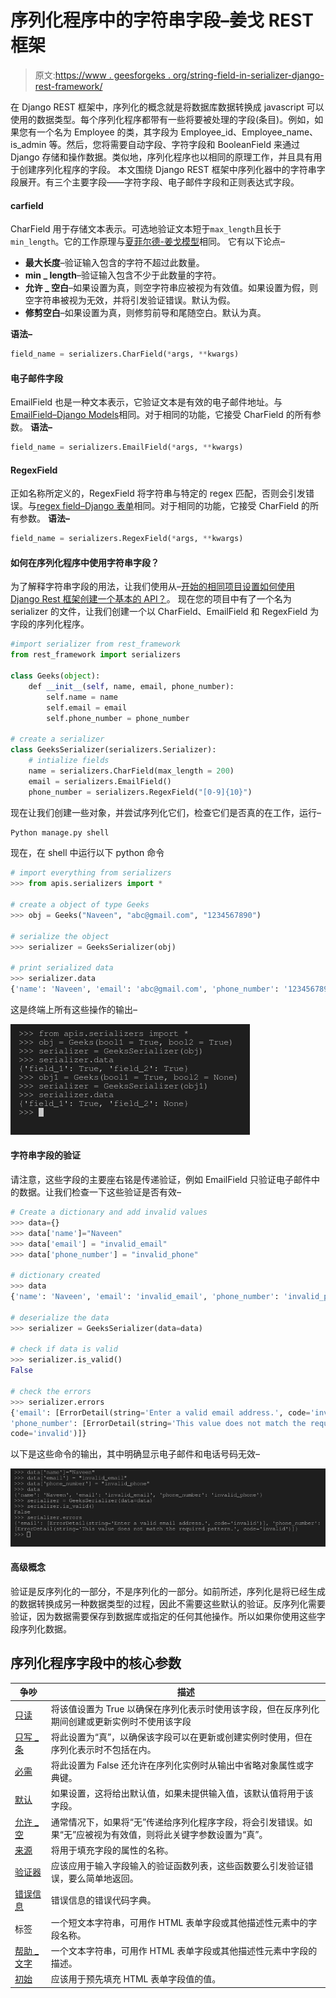 # 序列化程序中的字符串字段–姜戈 REST 框架

> 原文:[https://www . geesforgeks . org/string-field-in-serializer-django-rest-framework/](https://www.geeksforgeeks.org/string-fields-in-serializers-django-rest-framework/)

在 Django REST 框架中，序列化的概念就是将数据库数据转换成 javascript 可以使用的数据类型。每个序列化程序都带有一些将要被处理的字段(条目)。例如，如果您有一个名为 Employee 的类，其字段为 Employee_id、Employee_name、is_admin 等。然后，您将需要自动字段、字符字段和 BooleanField 来通过 Django 存储和操作数据。类似地，序列化程序也以相同的原理工作，并且具有用于创建序列化程序的字段。
本文围绕 Django REST 框架中序列化器中的字符串字段展开。有三个主要字段——字符字段、电子邮件字段和正则表达式字段。

#### carfield

CharField 用于存储文本表示。可选地验证文本短于`max_length`且长于`min_length`。它的工作原理与[夏菲尔德-姜戈模型](https://www.geeksforgeeks.org/charfield-django-models/)相同。
它有以下论点–

*   **最大长度**–验证输入包含的字符不超过此数量。
*   **min _ length**–验证输入包含不少于此数量的字符。
*   **允许 _ 空白**–如果设置为真，则空字符串应被视为有效值。如果设置为假，则空字符串被视为无效，并将引发验证错误。默认为假。
*   **修剪空白**–如果设置为真，则修剪前导和尾随空白。默认为真。

**语法–**

```py
field_name = serializers.CharField(*args, **kwargs)
```

#### 电子邮件字段

EmailField 也是一种文本表示，它验证文本是有效的电子邮件地址。与[EmailField–Django Models](https://www.geeksforgeeks.org/emailfield-django-models/)相同。对于相同的功能，它接受 CharField 的所有参数。
**语法–**

```py
field_name = serializers.EmailField(*args, **kwargs)
```

#### RegexField

正如名称所定义的，RegexField 将字符串与特定的 regex 匹配，否则会引发错误。与[regex field–Django 表单](https://www.geeksforgeeks.org/regexfield-django-forms/)相同。对于相同的功能，它接受 CharField 的所有参数。
**语法–**

```py
field_name = serializers.RegexField(*args, **kwargs)
```

#### 如何在序列化程序中使用字符串字段？

为了解释字符串字段的用法，让我们使用从–[开始的相同项目设置如何使用 Django Rest 框架创建一个基本的 API？](https://geeksforgeeks.org/how-to-create-a-basic-api-using-django-rest-framework/)。
现在您的项目中有了一个名为 serializer 的文件，让我们创建一个以 CharField、EmailField 和 RegexField 为字段的序列化程序。

```py
#import serializer from rest_framework
from rest_framework import serializers

class Geeks(object):
    def __init__(self, name, email, phone_number):
        self.name = name
        self.email = email
        self.phone_number = phone_number

# create a serializer
class GeeksSerializer(serializers.Serializer):
    # intialize fields
    name = serializers.CharField(max_length = 200)
    email = serializers.EmailField()
    phone_number = serializers.RegexField("[0-9]{10}")
```

现在让我们创建一些对象，并尝试序列化它们，检查它们是否真的在工作，运行–

```py
Python manage.py shell
```

现在，在 shell 中运行以下 python 命令

```py
# import everything from serializers
>>> from apis.serializers import *

# create a object of type Geeks
>>> obj = Geeks("Naveen", "abc@gmail.com", "1234567890")

# serialize the object
>>> serializer = GeeksSerializer(obj)

# print serialized data
>>> serializer.data
{'name': 'Naveen', 'email': 'abc@gmail.com', 'phone_number': '1234567890'}

```

这是终端上所有这些操作的输出–

![boolean-fields-in-serializers](img/2085174706d636710d90c9e9bd39c2ce.png)

#### 字符串字段的验证

请注意，这些字段的主要座右铭是传递验证，例如 EmailField 只验证电子邮件中的数据。让我们检查一下这些验证是否有效–

```py
# Create a dictionary and add invalid values
>>> data={}
>>> data['name']="Naveen"
>>> data['email'] = "invalid_email"
>>> data['phone_number'] = "invalid_phone"

# dictionary created
>>> data
{'name': 'Naveen', 'email': 'invalid_email', 'phone_number': 'invalid_phone'}

# deserialize the data
>>> serializer = GeeksSerializer(data=data)

# check if data is valid
>>> serializer.is_valid()
False

# check the errors
>>> serializer.errors
{'email': [ErrorDetail(string='Enter a valid email address.', code='invalid')], 
'phone_number': [ErrorDetail(string='This value does not match the required pattern.',
code='invalid')]}

```

以下是这些命令的输出，其中明确显示电子邮件和电话号码无效–

![string-fields-in-serializers-Django-REST-Framework](img/ccb83895b446178b688844f2f81aae5d.png)

#### 高级概念

验证是反序列化的一部分，不是序列化的一部分。如前所述，序列化是将已经生成的数据转换成另一种数据类型的过程，因此不需要这些默认的验证。反序列化需要验证，因为数据需要保存到数据库或指定的任何其他操作。所以如果你使用这些字段序列化数据。

## 序列化程序字段中的核心参数

| 争吵 | 描述 |
| --- | --- |
| [只读](https://www.geeksforgeeks.org/core-arguments-in-serializer-fields-django-rest-framework/#read_only) | 将该值设置为 True 以确保在序列化表示时使用该字段，但在反序列化期间创建或更新实例时不使用该字段 |
| [只写 _ 条](https://www.geeksforgeeks.org/core-arguments-in-serializer-fields-django-rest-framework/#write_only) | 将此设置为“真”，以确保该字段可以在更新或创建实例时使用，但在序列化表示时不包括在内。 |
| [必需](https://www.geeksforgeeks.org/core-arguments-in-serializer-fields-django-rest-framework/#required) | 将此设置为 False 还允许在序列化实例时从输出中省略对象属性或字典键。 |
| [默认](https://www.geeksforgeeks.org/core-arguments-in-serializer-fields-django-rest-framework/#default) | 如果设置，这将给出默认值，如果未提供输入值，该默认值将用于该字段。 |
| [允许 _ 空](https://www.geeksforgeeks.org/core-arguments-in-serializer-fields-django-rest-framework/#allow_null) | 通常情况下，如果将“无”传递给序列化程序字段，将会引发错误。如果“无”应被视为有效值，则将此关键字参数设置为“真”。 |
| [来源](https://www.geeksforgeeks.org/core-arguments-in-serializer-fields-django-rest-framework/#source) | 将用于填充字段的属性的名称。 |
| [验证器](https://www.geeksforgeeks.org/core-arguments-in-serializer-fields-django-rest-framework/#validators) | 应该应用于输入字段输入的验证函数列表，这些函数要么引发验证错误，要么简单地返回。 |
| [错误信息](https://www.geeksforgeeks.org/core-arguments-in-serializer-fields-django-rest-framework/#error_messages) | 错误信息的错误代码字典。 |
| 标签 | 一个短文本字符串，可用作 HTML 表单字段或其他描述性元素中的字段名称。 |
| [帮助 _ 文字](https://www.geeksforgeeks.org/core-arguments-in-serializer-fields-django-rest-framework/#help_text) | 一个文本字符串，可用作 HTML 表单字段或其他描述性元素中字段的描述。 |
| [初始](https://www.geeksforgeeks.org/core-arguments-in-serializer-fields-django-rest-framework/#initial) | 应该用于预先填充 HTML 表单字段值的值。 |